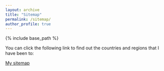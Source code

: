 ```yaml
---
layout: archive
title: "Sitemap"
permalink: /sitemap/
author_profile: true
---
```


{% include base_path %}

You can click the following link to find out the countries and regions that I have been to:

[My sitemap](https://visitedplaces.com/view/?map=world&projection=geoOrthographic&theme=dark-green&water=1&graticule=0&names=1&duration=2000&placeduration=100&slider=0&autoplay=1&autozoom=none&autostep=1&home=CN&places=My%20Home~CN~1_0_0_-103.4_-36.7*Asia~TH_HK_SG_MY_TW_MO~1.5_83.8_33.3_-83.8_-33.3*Europe~FR_GB~2.4_12.1_53.3_-12.1_-53.3*North%20America~US_CA~1.6_-100.6_44.4_100.6_-44.4)
